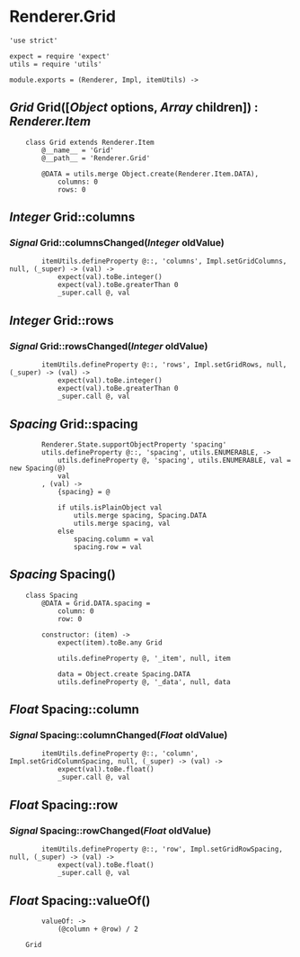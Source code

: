 Renderer.Grid
=============

	'use strict'

	expect = require 'expect'
	utils = require 'utils'

	module.exports = (Renderer, Impl, itemUtils) ->

*Grid* Grid([*Object* options, *Array* children]) : *Renderer.Item*
-------------------------------------------------------------------

		class Grid extends Renderer.Item
			@__name__ = 'Grid'
			@__path__ = 'Renderer.Grid'

			@DATA = utils.merge Object.create(Renderer.Item.DATA),
				columns: 0
				rows: 0

*Integer* Grid::columns
-----------------------

### *Signal* Grid::columnsChanged(*Integer* oldValue)

			itemUtils.defineProperty @::, 'columns', Impl.setGridColumns, null, (_super) -> (val) ->
				expect(val).toBe.integer()
				expect(val).toBe.greaterThan 0
				_super.call @, val

*Integer* Grid::rows
--------------------

### *Signal* Grid::rowsChanged(*Integer* oldValue)

			itemUtils.defineProperty @::, 'rows', Impl.setGridRows, null, (_super) -> (val) ->
				expect(val).toBe.integer()
				expect(val).toBe.greaterThan 0
				_super.call @, val

*Spacing* Grid::spacing
-----------------------

			Renderer.State.supportObjectProperty 'spacing'
			utils.defineProperty @::, 'spacing', utils.ENUMERABLE, ->
				utils.defineProperty @, 'spacing', utils.ENUMERABLE, val = new Spacing(@)
				val
			, (val) ->
				{spacing} = @

				if utils.isPlainObject val
					utils.merge spacing, Spacing.DATA
					utils.merge spacing, val
				else
					spacing.column = val
					spacing.row = val

*Spacing* Spacing()
-------------------

		class Spacing
			@DATA = Grid.DATA.spacing =
				column: 0
				row: 0

			constructor: (item) ->
				expect(item).toBe.any Grid

				utils.defineProperty @, '_item', null, item

				data = Object.create Spacing.DATA
				utils.defineProperty @, '_data', null, data

*Float* Spacing::column
-----------------------

### *Signal* Spacing::columnChanged(*Float* oldValue)

			itemUtils.defineProperty @::, 'column', Impl.setGridColumnSpacing, null, (_super) -> (val) ->
				expect(val).toBe.float()
				_super.call @, val

*Float* Spacing::row
--------------------

### *Signal* Spacing::rowChanged(*Float* oldValue)

			itemUtils.defineProperty @::, 'row', Impl.setGridRowSpacing, null, (_super) -> (val) ->
				expect(val).toBe.float()
				_super.call @, val

*Float* Spacing::valueOf()
--------------------------

			valueOf: ->
				(@column + @row) / 2

		Grid
